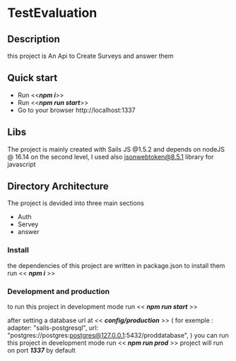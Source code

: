 
# **TestEvaluation**

## Description
this project is An Api to Create Surveys and answer them

## Quick start
- Run <<***npm i***>>
- Run <<***npm run start***>>
- Go to your browser http://localhost:1337
## Libs
The project is mainly created with Sails JS @1.5.2 and depends on nodeJS @ 16.14
on the second level, I used also jsonwebtoken@8.5.1 library for javascript

## Directory Architecture
The project is devided into three main sections
- Auth
- Servey 
- answer

### Install
the dependencies of this project are written in package.json
to install them run << ***npm i*** >>

### Development and production
to run this project in development mode run << ***npm run start*** >>

after setting a database url at << ***config/production*** >> 
( 
for exemple :
adapter: "sails-postgresql",
url: "postgres://postgres:postgres@127.0.0.1:5432/proddatabase",
)
you can run this project in development mode run << ***npm run prod*** >> 
project will run on port ***1337*** by default
